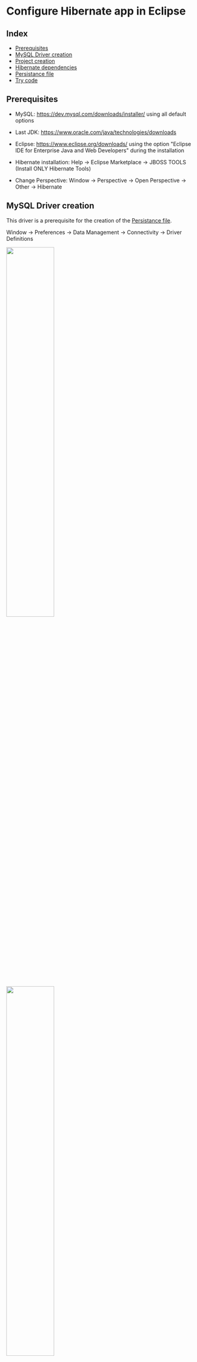 # Configure Hibernate app in Eclipse
## Index
- [Prerequisites](https://github.com/thomascristofaro/Config-Hibernate-Eclipse#prerequisites)
- [MySQL Driver creation](https://github.com/thomascristofaro/Config-Hibernate-Eclipse#mysql-driver-creation)
- [Project creation](https://github.com/thomascristofaro/Config-Hibernate-Eclipse#project-creation)
- [Hibernate dependencies](https://github.com/thomascristofaro/Config-Hibernate-Eclipse#hibernate-dependencies)
- [Persistance file](https://github.com/thomascristofaro/Config-Hibernate-Eclipse#persistance-file-hibernatecfgxml)
- [Try code](https://github.com/thomascristofaro/Config-Hibernate-Eclipse#try-code)

## Prerequisites
- MySQL: https://dev.mysql.com/downloads/installer/ using all default options

- Last JDK: https://www.oracle.com/java/technologies/downloads

- Eclipse: https://www.eclipse.org/downloads/
  using the option "Eclipse IDE for Enterprise Java and Web Developers" during the installation

- Hibernate installation: Help &rarr; Eclipse Marketplace &rarr; JBOSS TOOLS (Install ONLY Hibernate Tools) 

- Change Perspective: Window &rarr; Perspective &rarr; Open Perspective &rarr; Other &rarr; Hibernate

## MySQL Driver creation

This driver is a prerequisite for the creation of the [Persistance file](https://github.com/thomascristofaro/Config-Hibernate-Eclipse#persistance-file-hibernatecfgxml).

Window &rarr; Preferences &rarr; Data Management &rarr; Connectivity &rarr; Driver Definitions

<img src="https://user-images.githubusercontent.com/11760847/221429388-71572919-9a9c-48cf-84e3-d4d56416467b.png" width="50%" height="50%">
<img src="https://user-images.githubusercontent.com/11760847/221429454-950cc635-d381-4dc1-b7d8-82c4c3828919.png" width="50%" height="50%">

In JAR List remove all and add the JAR that you installed with MySQL (maybe in C:\Program Files (x86)\MySQL\Connector J 8.0):
<img src="https://user-images.githubusercontent.com/11760847/221429514-078477af-3a0e-4eab-9a57-1786ee148a85.png" width="50%" height="50%">

Continue in tab Properties and then save it.

## Project creation

File &rarr; New &rarr; Project &rarr; Maven Project:

<img src="https://user-images.githubusercontent.com/11760847/221429973-769e3e4d-4ba5-46f4-82de-b2727a928d5e.png" width="50%" height="50%">
<img src="https://user-images.githubusercontent.com/11760847/221429980-0f7835f9-87a6-40b9-92ba-ecc4315974f6.png" width="50%" height="50%">

Call Group Id e Artifact Id as you prefer. Finish it and then wait until you have this folder structure

<img src="https://user-images.githubusercontent.com/11760847/221430049-eb5a5746-6132-41e2-8e45-9256a72b2edd.png" width="25%" height="25%">

Right click on JRE System Library &rarr; Properties &rarr; Change the enviroment with the JRE that you have in your computer

<img src="https://user-images.githubusercontent.com/11760847/221430141-8bcce705-c70a-4d6c-a556-40be655f3ae3.png" width="50%" height="50%">

If you click on "enviroment" button you can see with wich version is matched with the installed JRE (for me is JavaSE-18):

<img src="https://user-images.githubusercontent.com/11760847/221430351-a148b6b2-66f8-4d8a-bd6a-639070a70361.png" width="50%" height="50%">

Create two Java package in src/main/java: `com.hibernate.model` (for table-classes) and `com.hibernate.app` (for manager-classes)

<img src="https://user-images.githubusercontent.com/11760847/221430430-7fbb2943-ac2b-4fd8-915d-59076fd9529f.png" width="50%" height="50%">

## Hibernate dependencies

`pom.xml` is the file of the project configuration of Maven.

Paste at the end of `pom.xml` (before `</project>`)
```
<dependencies>
  <dependency>
    <groupId>org.hibernate.orm</groupId>
    <artifactId>hibernate-core</artifactId>
    <version>6.1.7.Final</version>
  </dependency>
  <dependency>
    <groupId>mysql</groupId>
    <artifactId>mysql-connector-java</artifactId>
    <version>8.0.32</version>
  </dependency>
</dependencies>
```
Save the file. You must see the dependences downloaded inside "maven dependencies"

## Persistance file (hibernate.cfg.xml)

This is a file that allow hibernate to connect with the database.

File &rarr; New &rarr; Hibernate configuration file:

<img src="https://user-images.githubusercontent.com/11760847/221440499-902582e5-4448-4a67-b249-00b1500b0908.png" width="35%" height="35%">

Next &rarr; "Get values from connection" &rarr; if you don't have a profile &rarr; New &rarr; MySQL &rarr; Driver created before
Test the connection and go next:

<img src="https://user-images.githubusercontent.com/11760847/221440683-a19fd72a-cf6a-45fd-b827-4cbb14d6ba6f.png" width="50%" height="50%">

Then change in Annotations and finish the setup:

<img src="https://user-images.githubusercontent.com/11760847/221440691-eda9cdd3-ef19-4204-bdcc-b524b418b513.png" width="50%" height="50%">

Insert inside `Hibernate.cfg.xml` and save it:
```
<property name="hibernate.hbm2ddl.auto">create</property>
<property name="hibernate.show_sql">true</property>
```
If is all ok, we must see the database connection with tables inside the tab "Hibernate Configurations":

<img src="https://user-images.githubusercontent.com/11760847/221441164-e451499a-fe0e-445f-bfd2-7c619bccd0a3.png" width="35%" height="35%">

## Try code

Now we can try some code for testing connection.

Database table:
```
CREATE TABLE `courses` (
  `COURSE_ID` bigint NOT NULL,
  `COURSE_NAME` varchar(255) NOT NULL,
  PRIMARY KEY (`COURSE_ID`)
);
```

Create and copy/paste these 3 java classes: 
- [Course.java](./Course.java) in `com.hibernate.model` &rarr; it contains the definition of the table
- [CourseManager.java](./CourseManager.java) in `com.hibernate.app` &rarr; it contains CRUD operations on the table 
- [App.java](./App.java) in `com.hibernate.app` &rarr; it contains the main

Make attention at packages, jakarta dependencies and CFGFILE definition.

Insert in `hibernate.cfg.xml` the connection between hibernate and java classes: `<mapping class="com.hibernate.model.Course" />`

Right click on CourseManager &rarr; Run As &rarr; Java Application &rarr; you must see red (INFO) and white (SQL) code in output terminal.

Check if there is some data inside `courses` table.

